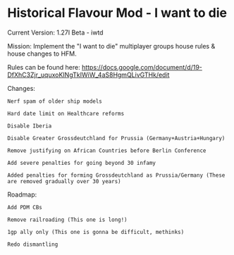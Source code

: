 # Historical Flavour Mod - I want to die
Current Version: 1.27I Beta - iwtd

Mission: Implement the "I want to die" multiplayer groups house rules & house changes to HFM.

Rules can be found here: https://docs.google.com/document/d/19-DfXhC3Zjr_uquxoKINgTkIWiW_4aS8HgmQLivGTHk/edit

Changes:

	Nerf spam of older ship models

	Hard date limit on Healthcare reforms

	Disable Iberia

	Disable Greater Grossdeutchland for Prussia (Germany+Austria+Hungary)

	Remove justifying on African Countries before Berlin Conference

	Add severe penalties for going beyond 30 infamy
	
	Added penalties for forming Grossdeutchland as Prussia/Germany (These are removed gradually over 30 years)

Roadmap:

	Add PDM CBs

	Remove railroading (This one is long!)

	1gp ally only (This one is gonna be difficult, methinks)

	Redo dismantling
